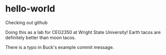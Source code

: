 # hello-world
Checking out github

Doing this as a lab for CEG2350 at Wright State University!
Earth tacos are definitely better than moon tacos.

There is a typo in Buck's example commit message.

